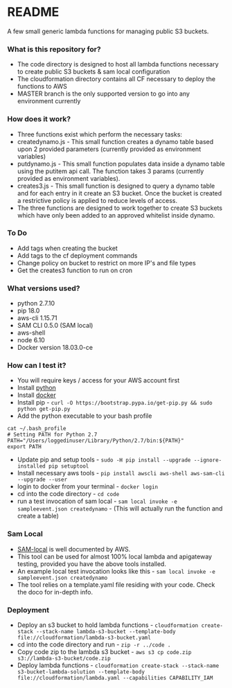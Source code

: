 # README #
A few small generic lambda functions for managing public S3 buckets.

### What is this repository for? ###
* The code directory is designed to host all lambda functions necessary to create public S3 buckets & sam local configuration
* The cloudformation directory contains all CF necessary to deploy the functions to AWS
* MASTER branch is the only supported version to go into any environment currently

### How does it work? ###
* Three functions exist which perform the necessary tasks:
* createdynamo.js - This small function creates a dynamo table based upon 2 provided parameters (currently provided as environment variables)
* putdynamo.js - This small function populates data inside a dynamo table using the putitem api call. The function takes 3 params (currently provided as environment variables).
* creates3.js - This small function is designed to query a dynamo table and for each entry in it create an S3 bucket. Once the bucket is created a restrictive policy is applied to reduce levels of access.
* The three functions are designed to work together to create S3 buckets which have only been added to an approved whitelist inside dynamo.

### To Do ###
* Add tags when creating the bucket
* Add tags to the cf deployment commands
* Change policy on bucket to restrict on more IP's and file types
* Get the creates3 function to run on cron

### What versions used? ###
* python 2.7.10
* pip 18.0
* aws-cli 1.15.71
* SAM CLI 0.5.0 (SAM local)
* aws-shell
* node 6.10
* Docker version 18.03.0-ce

### How can I test it? ###
* You will require keys / access for your AWS account first
* Install [python](https://www.python.org/downloads/)
* Install [docker](https://docs.docker.com/docker-for-mac/install/)
* Install pip - `curl -O https://bootstrap.pypa.io/get-pip.py && sudo python get-pip.py`
* Add the python executable to your bash profile
```
cat ~/.bash_profile
# Setting PATH for Python 2.7
PATH="/Users/loggedinuser/Library/Python/2.7/bin:${PATH}"
export PATH
```
* Update pip and setup tools - `sudo -H pip install --upgrade --ignore-installed pip setuptool`
* Install necessary aws tools - `pip install awscli aws-shell aws-sam-cli --upgrade --user`
* login to docker from your terminal - `docker login`
* cd into the code directory - `cd code`
* run a test invocation of sam local - `sam local invoke -e sampleevent.json createdynamo` - (This will actually run the function and create a table)

### Sam Local ###
* [SAM-local](https://docs.aws.amazon.com/lambda/latest/dg/test-sam-cli.html) is well documented by AWS.
* This tool can be used for almost 100% local lambda and apigateway testing, provided you have the above tools installed.
* An example local test invocation looks like this - `sam local invoke -e sampleevent.json createdynamo`
* The tool relies on a template.yaml file residing with your code. Check the doco for in-depth info.

### Deployment ###
* Deploy an s3 bucket to hold lambda functions - `cloudformation create-stack --stack-name lambda-s3-bucket --template-body file://cloudformation/lambda-s3-bucket.yaml`
* cd into the code directory and run - `zip -r ../code .`
* Copy code zip to the lambda s3 bucket -  `aws s3 cp code.zip s3://lambda-s3-bucket/code.zip`
* Deploy lambda functions - `cloudformation create-stack --stack-name s3-bucket-lambda-solution --template-body file://cloudformation/lambda.yaml --capabilities CAPABILITY_IAM`
